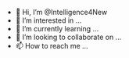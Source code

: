 - 👋 Hi, I’m @Intelligence4New
- 👀 I’m interested in ...
- 🌱 I’m currently learning ...
- 💞️ I’m looking to collaborate on ...
- 📫 How to reach me ...

<!---
Intelligence4New/Intelligence4New is a ✨ special ✨ repository because its `README.md` (this file) appears on your GitHub profile.
You can click the Preview link to take a look at your changes.
--->
